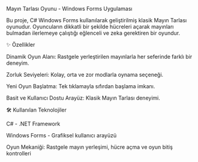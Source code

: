 Mayın Tarlası Oyunu - Windows Forms Uygulaması

Bu proje, C# Windows Forms kullanılarak geliştirilmiş klasik Mayın Tarlası oyunudur. Oyuncuların dikkatli bir şekilde hücreleri açarak mayınları bulmadan ilerlemeye çalıştığı eğlenceli ve zeka gerektiren bir oyundur.

✨ Özellikler

Dinamik Oyun Alanı: Rastgele yerleştirilen mayınlarla her seferinde farklı bir deneyim.

Zorluk Seviyeleri: Kolay, orta ve zor modlarla oynama seçeneği.

Yeni Oyun Başlatma: Tek tıklamayla sıfırdan başlama imkanı.

Basit ve Kullanıcı Dostu Arayüz: Klasik Mayın Tarlası deneyimi.

🛠 Kullanılan Teknolojiler

C# - .NET Framework

Windows Forms - Grafiksel kullanıcı arayüzü

Oyun Mekaniği: Rastgele mayın yerleşimi, hücre açma ve oyun bitiş kontrolleri
